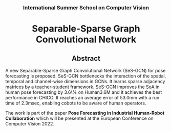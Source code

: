 <h3 align="center">International Summer School on Computer Vision</h3>
<h1 align="center">Separable-Sparse Graph Convolutional Network</h1>

<h2 align="center">Abstract</h2> 
<div align=”center”> 
<p>
A new Separable-Sparse Graph Convolutional Network (SeS-GCN) for pose forecasting is proposed. SeS-GCN bottlenecks the interaction of the spatial, temporal and channel-wise dimensions in GCNs. It learns sparse adjacency matrices by a teacher-student framework. SeS-GCN improves the SoA in human pose forecasting by 3.6\% on Human3.6M and it achieves the best performance in CHICO. It reaches an average error of 53.0mm with a run time of 2.3msec, enabling cobots to be aware of human operators.
</p>
</div>

The work is part of the paper <b>Pose Forecasting in Industrial Human-Robot Collaboration</b> which will be presented at the European Conference on Computer Vision 2022.
